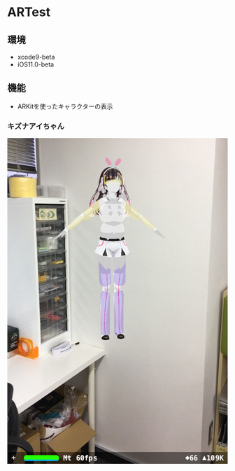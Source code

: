 # ARTest

## 環境

* xcode9-beta
* iOS11.0-beta

## 機能

* ARKitを使ったキャラクターの表示

### キズナアイちゃん

![aichan](https://github.com/atsuo1203/ARTest/blob/aichan/IMG_0027.jpg)
